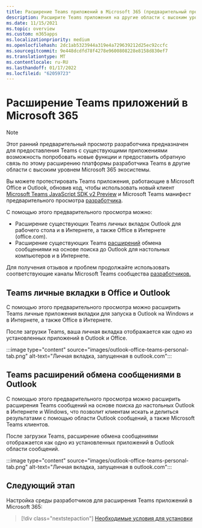 ```yaml
---
title: Расширение Teams приложений в Microsoft 365 (предварительный просмотр)
description: Расширите Teams приложения на другие области с высоким уровнем Microsoft 365
ms.date: 11/15/2021
ms.topic: overview
ms.custom: m365apps
ms.localizationpriority: medium
ms.openlocfilehash: 2dc1ab5323944a319e4a729639212d25ec92ccfc
ms.sourcegitcommit: 9e448dcdfd78f4278e9600808228e8158d830ef7
ms.translationtype: MT
ms.contentlocale: ru-RU
ms.lasthandoff: 01/17/2022
ms.locfileid: "62059723"
---
```

# <a name="extend-teams-apps-across-microsoft-365"></a>Расширение Teams приложений в Microsoft 365

> [!NOTE]
> Этот ранний предварительный просмотр разработчика предназначен для предоставления Teams с существующими приложениями возможность попробовать новые функции и предоставить обратную связь по этому расширению платформы разработчика Teams в другие области с высоким уровнем Microsoft 365 экосистемы. [](/microsoftteams/platform/feedback)

Вы можете протестировать Teams приложения, работающие в Microsoft Office и Outlook, обновив код, чтобы использовать новый клиент [Microsoft Teams JavaScript SDK v2 Preview](using-teams-client-sdk-preview.md) и Microsoft Teams манифест предварительного просмотра [разработчика](../resources/schema/manifest-schema-dev-preview.md).

С помощью этого предварительного просмотра можно:

- Расширение существующих Teams [](/microsoftteams/platform/tabs/how-to/create-personal-tab) личных вкладок Outlook для рабочего стола и в Интернете, а также Office в Интернете (office.com).
- Расширение существующих Teams [расширений](/microsoftteams/platform/messaging-extensions/how-to/search-commands/define-search-command) обмена сообщениями на основе поиска до Outlook для настольных компьютеров и в Интернете.

Для получения отзывов и проблем продолжайте использовать соответствующие каналы Microsoft Teams сообщества [разработчиков.](/microsoftteams/platform/feedback)

## <a name="teams-personal-tabs-in-office-and-outlook"></a>Teams личные вкладки в Office и Outlook

С помощью этого предварительного просмотра можно расширить Teams личные приложения вкладки для запуска в Outlook на Windows и в Интернете, а также Office в Интернете.

После загрузки Teams, ваша личная вкладка отображается как одно из установленных приложений в Outlook и Office.

:::image type="content" source="images/outlook-office-teams-personal-tab.png" alt-text="Личная вкладка, запущенная в outlook.com":::

## <a name="teams-messaging-extensions-in-outlook"></a>Teams расширений обмена сообщениями в Outlook

С помощью этого предварительного просмотра можно расширить расширения Teams сообщений на основе поиска до настольных Outlook в Интернете и Windows, что позволит клиентам искать и делиться результатами с помощью области Outlook сообщений, а также Microsoft Teams клиентов.

После загрузки Teams, расширение обмена сообщениями отображается как одно из установленных приложений в Outlook области сообщений.

:::image type="content" source="images/outlook-office-teams-personal-tab.png" alt-text="Личная вкладка, запущенная в outlook.com":::

## <a name="next-step"></a>Следующий этап

Настройка среды разработчиков для расширения Teams приложений в Microsoft 365:

> [!div class="nextstepaction"]
> [Необходимые условия для установки](prerequisites.md)

